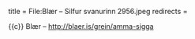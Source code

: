 title = File:Blær – Silfur svanurinn 2956.jpeg
redirects =
>>>>

{{c}} Blær – http://blaer.is/grein/amma-sigga
